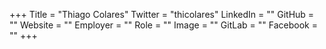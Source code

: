 +++
Title = "Thiago Colares"
Twitter = "thicolares"
LinkedIn = ""
GitHub = ""
Website = ""
Employer = ""
Role = ""
Image = ""
GitLab = ""
Facebook = ""
+++
